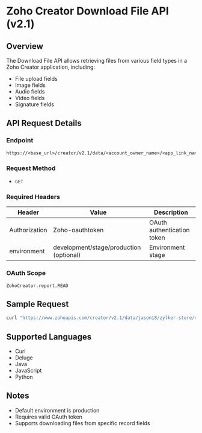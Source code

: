 # Zoho Creator Download File API (v2.1)

## Overview

The Download File API allows retrieving files from various field types in a Zoho Creator application, including:
- File upload fields
- Image fields
- Audio fields
- Video fields
- Signature fields

## API Request Details

### Endpoint
```
https://<base_url>/creator/v2.1/data/<account_owner_name>/<app_link_name>/report/<report_link_name>/<record_ID>/<field_link_name>/download
```

### Request Method
- `GET`

### Required Headers
| Header | Value | Description |
|--------|-------|-------------|
| Authorization | Zoho-oauthtoken | OAuth authentication token |
| environment | development/stage/production (optional) | Environment stage |

### OAuth Scope
`ZohoCreator.report.READ`

## Sample Request
```bash
curl "https://www.zohoapis.com/creator/v2.1/data/jason18/zylker-store/report/Inventory_Report/3888834000000114050/Product_Manual/download" -X GET -H "Authorization: Zoho-oauthtoken <token>"
```

## Supported Languages
- Curl
- Deluge
- Java
- JavaScript
- Python

## Notes
- Default environment is production
- Requires valid OAuth token
- Supports downloading files from specific record fields